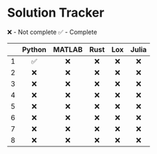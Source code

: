 # Solution Tracker
:x: - Not complete
:white_check_mark: - Complete

|   |       Python       |       MATLAB       |        Rust        |         Lox        |        Julia       |
|---|:------------------:|:------------------:|:------------------:|:------------------:|:------------------:|
| 1 | :white_check_mark: |         :x:        |         :x:        |         :x:        |         :x:        |
| 2 |         :x:        |         :x:        |         :x:        |         :x:        |         :x:        |
| 3 |         :x:        |         :x:        |         :x:        |         :x:        |         :x:        |
| 4 |         :x:        |         :x:        |         :x:        |         :x:        |         :x:        |
| 5 |         :x:        |         :x:        |         :x:        |         :x:        |         :x:        |
| 6 |         :x:        |         :x:        |         :x:        |         :x:        |         :x:        |
| 7 |         :x:        |         :x:        |         :x:        |         :x:        |         :x:        |
| 8 |         :x:        |         :x:        |         :x:        |         :x:        |         :x:        |
